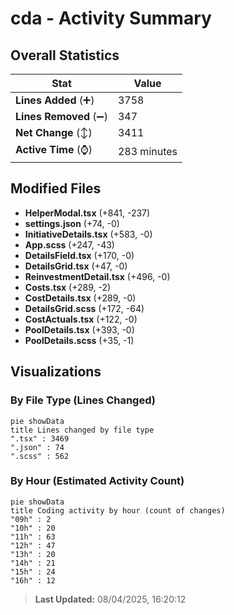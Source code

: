 # cda - Activity Summary 

## Overall Statistics

| Stat                   | Value                                                             |
| ---------------------- | ----------------------------------------------------------------- |
| **Lines Added** (➕)   | 3758                                          |
| **Lines Removed** (➖) | 347                                        |
| **Net Change** (↕)    | 3411                |
| **Active Time** (⌚)   | 283 minutes |


## Modified Files
- **HelperModal.tsx** (+841, -237)
- **settings.json** (+74, -0)
- **InitiativeDetails.tsx** (+583, -0)
- **App.scss** (+247, -43)
- **DetailsField.tsx** (+170, -0)
- **DetailsGrid.tsx** (+47, -0)
- **ReinvestmentDetail.tsx** (+496, -0)
- **Costs.tsx** (+289, -2)
- **CostDetails.tsx** (+289, -0)
- **DetailsGrid.scss** (+172, -64)
- **CostActuals.tsx** (+122, -0)
- **PoolDetails.tsx** (+393, -0)
- **PoolDetails.scss** (+35, -1)

## Visualizations

### By File Type (Lines Changed)

```mermaid
pie showData
title Lines changed by file type
".tsx" : 3469
".json" : 74
".scss" : 562
```

### By Hour (Estimated Activity Count)

```mermaid
pie showData
title Coding activity by hour (count of changes)
"09h" : 2
"10h" : 20
"11h" : 63
"12h" : 47
"13h" : 20
"14h" : 21
"15h" : 24
"16h" : 12
```


> **Last Updated:** 08/04/2025, 16:20:12